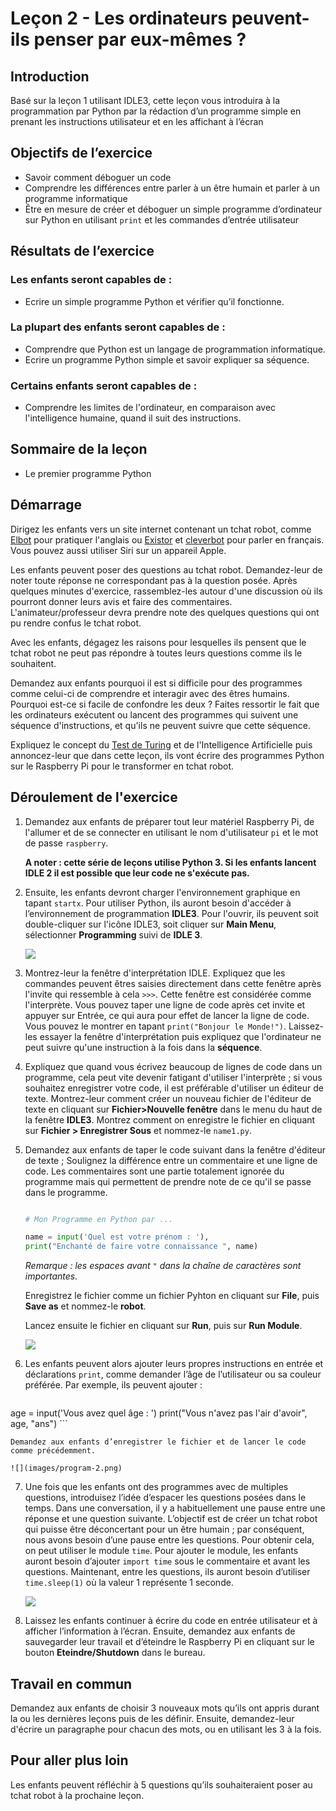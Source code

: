 # Leçon 2 - Les ordinateurs peuvent-ils penser par eux-mêmes ?

## Introduction

Basé sur la leçon 1 utilisant IDLE3, cette leçon vous introduira à la programmation par Python par la rédaction d’un programme simple en prenant les instructions utilisateur et en les affichant à l’écran


## Objectifs de l’exercice

-	Savoir comment déboguer un code
-	Comprendre les différences entre parler à un être humain et parler à un programme informatique
-	Être en mesure de créer et déboguer un simple programme d’ordinateur sur Python en utilisant `print` et les commandes d’entrée utilisateur


## Résultats de l’exercice

### Les enfants seront capables de :

-	Ecrire un simple programme Python et vérifier qu’il fonctionne.

### La plupart des enfants seront capables de :

-	Comprendre que Python est un langage de programmation informatique.
-	Ecrire un programme Python simple et savoir expliquer sa séquence.

### Certains enfants seront capables de :

-	Comprendre les limites de l'ordinateur, en comparaison avec l'intelligence humaine, quand il suit des instructions.


## Sommaire de la leçon

- Le premier programme Python

## Démarrage

Dirigez les enfants vers un site internet contenant un tchat robot, comme [Elbot](http://www.elbot.com/) pour pratiquer l'anglais ou [Existor](http://www.existor.com/en/) et [cleverbot](http://www.cleverbot.com/) pour parler en français. Vous pouvez aussi utiliser Siri sur un appareil Apple.

Les enfants peuvent poser des questions au tchat robot. Demandez-leur de noter toute réponse ne correspondant pas à la question posée. Après quelques minutes d'exercice, rassemblez-les autour d'une discussion où ils pourront donner leurs avis et faire des commentaires. L'animateur/professeur devra prendre note des quelques questions qui ont pu rendre confus le tchat robot.

Avec les enfants, dégagez les raisons pour lesquelles ils pensent que le tchat robot ne peut pas répondre à toutes leurs questions comme ils le souhaitent.

Demandez aux enfants pourquoi il est si difficile pour des programmes comme celui-ci de comprendre et interagir avec des êtres humains. Pourquoi est-ce si facile de confondre les deux ? Faites ressortir le fait que les ordinateurs exécutent ou lancent des programmes qui suivent une séquence d'instructions, et qu'ils ne peuvent suivre que cette séquence.

Expliquez le concept du [Test de Turing](http://fr.wikipedia.org/wiki/Turing_test) et de l'Intelligence Artificielle puis annoncez-leur que dans cette leçon, ils vont écrire des programmes Python sur le Raspberry Pi pour le transformer en tchat robot.


## Déroulement de l'exercice

1.	Demandez aux enfants de préparer tout leur matériel Raspberry Pi, de l'allumer et de se connecter en utilisant le nom d'utilisateur `pi` et le mot de passe `raspberry`.

	**A noter : cette série de leçons utilise Python 3. Si les enfants lancent IDLE 2 il est possible que leur code ne s'exécute pas.**

2.	Ensuite, les enfants devront charger l'environnement graphique en tapant `startx`. Pour utiliser Python, ils auront besoin d'accéder à l’environnement de programmation **IDLE3**. Pour l'ouvrir, ils peuvent soit double-cliquer sur l'icône IDLE3, soit cliquer sur **Main Menu**, sélectionner **Programming** suivi de **IDLE 3**.

	![](images/idle3.png)

3.	Montrez-leur la fenêtre d'interprétation IDLE. Expliquez que les commandes peuvent êtres saisies directement dans cette fenêtre après l'invite qui ressemble à cela `>>>`. Cette fenêtre est considérée comme l'interprète. Vous pouvez taper une ligne de code après cet invite et appuyer sur Entrée, ce qui aura pour effet de lancer la ligne de code. Vous pouvez le montrer en tapant  `print("Bonjour le Monde!")`. Laissez-les essayer la fenêtre d'interprétation puis expliquez que l'ordinateur ne peut suivre qu'une instruction à la fois dans la **séquence**.

4.	Expliquez que quand vous écrivez beaucoup de lignes de code dans un programme, cela peut vite devenir fatigant d'utiliser l'interprète ; si vous souhaitez enregistrer votre code, il est préférable d'utiliser un éditeur de texte.
Montrez-leur comment créer un nouveau fichier de l'éditeur de texte en cliquant sur **Fichier>Nouvelle fenêtre** dans le menu du haut de la fenêtre **IDLE3**. Montrez comment on enregistre le fichier en cliquant sur **Fichier > Enregistrer Sous** et nommez-le `name1.py`.

5.	Demandez aux enfants de taper le code suivant dans la fenêtre d'éditeur de texte ;
Soulignez la différence entre un commentaire et une ligne de code. Les commentaires sont une partie totalement ignorée du programme mais qui permettent de prendre note de ce qu'il se passe dans le programme.

	```python

	# Mon Programme en Python par ...

	name = input('Quel est votre prénom : '),
	print("Enchanté de faire votre connaissance ", name)
	```

	*Remarque : les espaces avant `"` dans la chaîne de caractères sont importantes.*

	Enregistrez le fichier comme un fichier Pyhton en cliquant sur **File**, puis **Save as** et nommez-le **robot**.

	Lancez ensuite le fichier en cliquant sur **Run**, puis sur **Run Module**.

	![](images/program-1.png)

6. Les enfants peuvent alors ajouter leurs propres instructions en entrée et déclarations `print`, comme demander l’âge de l’utilisateur ou sa couleur préférée. Par exemple, ils peuvent ajouter :

	```python
age = input('Vous avez quel âge : ')
print("Vous n'avez pas l'air d'avoir", age, "ans")
	```

	Demandez aux enfants d’enregistrer le fichier et de lancer le code comme précédemment.

	![](images/program-2.png)

7. Une fois que les enfants ont des programmes avec de multiples questions, introduisez l’idée d’espacer les questions posées dans le temps. Dans une conversation, il y a habituellement une pause entre une réponse et une question suivante. L’objectif est de créer un tchat robot qui puisse être déconcertant pour un être humain ; par conséquent, nous avons besoin d’une pause entre les questions. Pour obtenir cela, on peut utiliser le module `time`. Pour ajouter le module, les enfants auront besoin d’ajouter `import time` sous le commentaire et avant les questions.
Maintenant, entre les questions, ils auront besoin d’utiliser `time.sleep(1)` où la valeur 1 représente 1 seconde.

	![](images/program-3.png)

8. Laissez les enfants continuer à écrire du code en entrée utilisateur et à afficher l’information à l’écran.
Ensuite, demandez aux enfants de sauvegarder leur travail et d’éteindre le Raspberry Pi en cliquant sur le bouton **Eteindre/Shutdown** dans le bureau.

## Travail en commun

Demandez aux enfants de choisir 3 nouveaux mots qu’ils ont appris durant la ou les dernières leçons puis de les définir. Ensuite, demandez-leur d'écrire un paragraphe pour chacun des mots, ou en utilisant les 3 à la fois.


## Pour aller plus loin

Les enfants peuvent réfléchir à 5 questions qu’ils souhaiteraient poser au tchat robot à la prochaine leçon.

